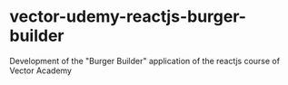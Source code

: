 # vector-udemy-reactjs-burger-builder
Development of the "Burger Builder" application of the reactjs course of Vector Academy
